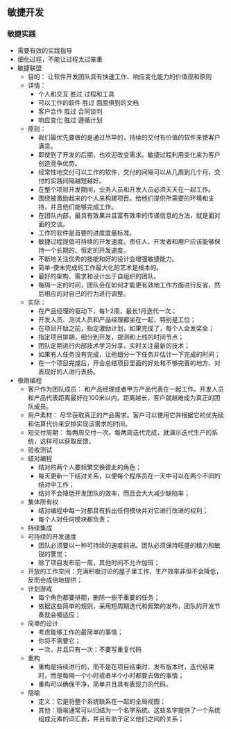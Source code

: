 ## 敏捷开发
### 敏捷实践
- 需要有效的实践指导
- 细化过程，不能让过程太过笨重
- 敏捷联盟
  - 目的：
    让软件开发团队具有快速工作、响应变化能力的价值观和原则
  - 详情：
    - 个人和交互  胜过  过程和工具
    - 可以工作的软件  胜过  面面俱到的文档
    - 客户合作  胜过   合同谈判
    - 响应变化  胜过  遵循计划
  - 原则：
    - 我们最优先要做的是通过尽早的，持续的交付有价值的软件来使客户满意。
    - 即使到了开发的后期，也欢迎改变需求。敏捷过程利用变化来为客户创造竞争优势。
    - 经常性地交付可以工作的软件，交付的间隔可以从几周到几个月，交付的实践间隔越短越好。
    - 在整个项目开发期间，业务人员和开发人员必须天天在一起工作。
    - 围绕被激励起来的个人来构建项目。给他们提供所需要的环境和支持，并且他们能够完成工作。
    - 在团队内部，最具有效果并且富有效率的传递信息的方法，就是面对面的交谈。
    - 工作的软件是首要的进度度量标准。
    - 敏捷过程提倡可持续的开发速度。责任人、开发者和用户应该能够保持一个长期的、恒定的开发速度。
    - 不断地关注优秀的技能和好的设计会增强敏捷能力。
    - 简单-使未完成的工作最大化的艺术是根本的。
    - 最好的架构、需求和设计出于自组织的团队。
    - 每隔一定的时间，团队会在如何才能更有效地工作方面进行反省，然后相应的对自己的行为进行调整。
  - 实际：
    - 在产品经理的驱动下，每1-2周，最长1月迭代一次；
    - 开发人员、测试人员和产品经理都坐在一起，特别是工位；
    - 在项目开始之前，指定激励计划，如果完成了，每个人会发奖金；
    - 指定项目排期，细分到开发，提测和上线的时间节点；
    - 团队定期进行内部技术学习分享，实时关注最新的技术；
    - 如果有人任务没有完成，让他细分一下任务并估计一下完成的时间；
    - 在一个项目完成后，开会总结项目里面的好处和不够完善的地方，对表现好的人进行表扬。
- 极限编程
  - 客户作为团队成员：
    和产品经理或者甲方产品代表在一起工作。开发人员和产品代表距离最好在100米以内。距离越长，客户就越难成为真正的团队成员。
  - 用户素材：
    尽早获取真正的产品需求。客户可以使用它并根据它的优先级和估算代价来安排实现该需求的时间。
  - 短交付周期：
    每两周交付一次。每两周迭代完成，就演示迭代生产的系统，这样可以获取反馈。
  - 验收测试
  - 结对编程
    - 结对的两个人要频繁交换彼此的角色；
    - 每天更新一下结对关系，以便每个程序员在一天中可以在两个不同的结对中工作；
    - 结对不会降低开发团队的效率，而且会大大减少缺陷率；
  - 集体所有权
    - 结对编程中每一对都具有拆出任何模块并对它进行改进的权利；
    - 每个人对任何模块都负责；
  - 持续集成
  - 可持续的开发速度
    - 团队必须要以一种可持续的速度前进。团队必须保持旺盛的精力和敏锐的警觉；
    - 除了项目发布前一周，其他时间不允许加班；
  - 开放的工作空间：充满积极讨论的屋子里工作，生产效率非但不会降低，反而会成倍地提供；
  - 计划游戏
    - 每个角色都要排期，删除一些不重要的任务；
    - 依据这些简单的规则，采用短周期迭代和频繁的发布，团队的开发节奏就会被适应；
  - 简单的设计
    - 考虑能够工作的最简单的事情；
    - 你将不需要它；
    - 一次，并且只有一次：不要写重复代码
  - 重构
    - 重构是持续进行的，而不是在项目结束时、发布版本时，迭代结束时，而是每隔一个小时或者半个小时都要去做的事情；
    - 重构可以确保干净，简单并且具有表现力的代码。
  - 隐喻
    - 定义：它是将整个系统联系在一起的全局视图；
    - 其他：隐喻通常可以归结为一个名字系统。这些名字提供了一个系统组成元素的词汇表，并且有助于定义他们之间的关系；